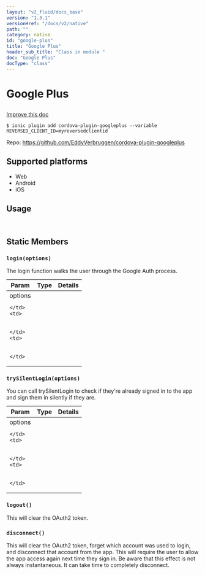 ```yaml
---
layout: "v2_fluid/docs_base"
version: "1.3.1"
versionHref: "/docs/v2/native"
path: ""
category: native
id: "google-plus"
title: "Google Plus"
header_sub_title: "Class in module "
doc: "Google Plus"
docType: "class"
---
```









<h1 class="api-title">

  
  Google Plus
  

  

  

</h1>

<a class="improve-v2-docs" href="http://github.com/driftyco/ionic-native/edit/master/-native/src/plugins/google-plus.ts#L0">
  Improve this doc
</a>





<!-- decorators -->


<pre><code>$ ionic plugin add cordova-plugin-googleplus --variable REVERSED_CLIENT_ID=myreversedclientid</code></pre>
<p>Repo:
  <a href="https://github.com/EddyVerbruggen/cordova-plugin-googleplus">
    https://github.com/EddyVerbruggen/cordova-plugin-googleplus
  </a>
</p>

<!-- description -->



<!-- @platforms tag -->
<h2>Supported platforms</h2>

<ul>
  <li>Web</li>
  
  <li>Android</li>
  
  <li>iOS</li>
  </ul>

<!-- @platforms tag end -->


<!-- @usage tag -->

<h2>Usage</h2>

<pre><code>
</code></pre>




<!-- @property tags -->
<h2>Static Members</h2>
<div id="login"></div>
<h3><code>login(options)</code>
  
</h3>

The login function walks the user through the Google Auth process.


<table class="table param-table" style="margin:0;">
  <thead>
  <tr>
    <th>Param</th>
    <th>Type</th>
    <th>Details</th>
  </tr>
  </thead>
  <tbody>
  
  <tr>
    <td>
      options
      
      
    </td>
    <td>
      

    </td>
    <td>
      
      
    </td>
  </tr>
  
  </tbody>
</table>







<div id="trySilentLogin"></div>
<h3><code>trySilentLogin(options)</code>
  
</h3>

You can call trySilentLogin to check if they're already signed in to the app and sign them in silently if they are.


<table class="table param-table" style="margin:0;">
  <thead>
  <tr>
    <th>Param</th>
    <th>Type</th>
    <th>Details</th>
  </tr>
  </thead>
  <tbody>
  
  <tr>
    <td>
      options
      
      
    </td>
    <td>
      

    </td>
    <td>
      
      
    </td>
  </tr>
  
  </tbody>
</table>







<div id="logout"></div>
<h3><code>logout()</code>
  
</h3>

This will clear the OAuth2 token.










<div id="disconnect"></div>
<h3><code>disconnect()</code>
  
</h3>

This will clear the OAuth2 token, forget which account was used to login, and disconnect that account from the app. This will require the user to allow the app access again next time they sign in. Be aware that this effect is not always instantaneous. It can take time to completely disconnect.











<!-- methods on the class --><!-- related link --><!-- end content block -->


<!-- end body block -->

